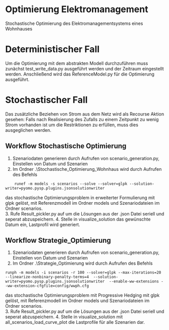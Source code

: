 # Optimierung Elektromanagement
Stochastische Optimierung des Elektromanagementsystems eines Wohnhauses

# Deterministischer Fall
Um die Optimierung mit dem abstrakten Modell durchzuführen muss zunächst
test_write_data.py ausgeführt werden und der Zeitraum eingestellt werden.
Anschließend wird das ReferenceModel.py für die Optimierung ausgeführt.

# Stochastischer Fall
Das zusätzliche Beziehen von Strom aus dem Netz wird als Recourse Aktion gesehen:
Falls nach Realisierung des Zufalls zu einem Zeitpunkt zu wenig Strom vorhanden 
ist um die Restriktionen zu erfüllen, muss dies ausgeglichen werden.

## Workflow Stochastische Optimierung

1. Szenariodaten generieren durch Aufrufen von scenario_generation.py, Einstellen von Datum und Szenarien
2. Im Ordner .\Stochastische_Optimierung_Wohnhaus  wird durch Aufrufen des Befehls
```
    runef -m models -s scenarios --solve --solver=glpk --solution-writer=pyomo.pysp.plugins.jsonsolutionwriter
```
das stochastische Optimierungsproblem in erweiterter Formulierung mit glpk gelöst, mit Referenzmodell im Ordner models und Szenariodateien im Ordner scenarios.  
3. Rufe Result_pickler.py auf um die Lösungen aus der .json Datei seriell und seperat abzuspeichern.
4. Stelle in visualize_solution das gewünschte Datum ein, Lastprofil wird generiert. 
## Workflow Strategie_Optimierung

1. Szenariodaten generieren durch Aufrufen von scenario_generation.py, Einstellen von Datum und Szenarien
2. Im Ordner .\Strategie_Optimierung  wird durch Aufrufen des Befehls
```
runph -m models -i scenarios -r 100 --solver=glpk --max-iterations=20 --linearize-nonbinary-penalty-terms=4  --solution-writer=pyomo.pysp.plugins.jsonsolutionwriter  --enable-ww-extensions --ww-extension-cfgfile=config/wwph.cfg
```
das stochastische Optimierungsproblem mit Progressive Hedging mit glpk gelöst, mit Referenzmodell im Ordner models und Szenariodateien im Ordner scenarios.  
3. Rufe Result_pickler.py auf um die Lösungen aus der .json Datei seriell und seperat abzuspeichern.
4. Stelle in visualize_solution mit all_scenarios_load_curve_plot die Lastprofile für alle Szenarien dar.

